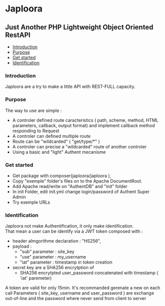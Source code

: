 # Japloora 
## Just Another PHP Lightweight Object Oriented RestAPI

* [Introduction](#introduction)
* [Purpose](#Purpose)
* [Get started](#get-started)
* [Identification](#identification)

### Introduction

Japloora are a try to make a little API with REST-FULL capacity.

### Purpose

The way to use are simple : 
- A controler defined route caracteristics ( path, scheme, method, HTML parameters, callback, output format) and implement callback method responding to Request
- A controler can defined multiple route
- Route can be "wildcarded" ( "get/type/*" )
- A controler can precise a "wildcarded" route of another controler
- Using a basic and "light" Authent mecanisme


### Get started

- Get package with composer(japloora/japloora ),
- Copy "exemple" folder's files on to the Apache DocumentRoot.
- Add Apache read/write on "AuthentDB" and "init" folder
- In init Folder, edit init.yml change login/password of Authent Super Admin
- Try exemple URLs

### Identification

Japloora not make Authentification, it only make identification.  
That mean a user can be identify via a JWT token composed with :

- header almgorithme declaration : "HS256",
- payload : 
    - "sub" parameter : site_key 
    - "use" parameter : my_username
    - "iat" parameter : timestamp in token creation
- secret key are a SHA256 encrytption of 
    - SHA256 encrytpted user_password concatenated with timestamp ( 'iat' paremeter)

A token are valid for only 15min. It's recommanded gerenate a new on each call
Parameters ( site_key, username and user_password ) are exchange out-of-line and the password where never send from client to server